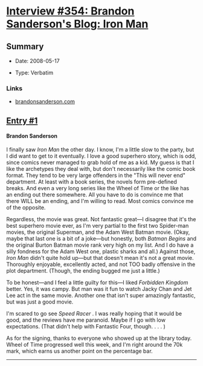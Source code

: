 # [Interview #354: Brandon Sanderson's Blog: Iron Man](https://www.theoryland.com/intvmain.php?i=354)

## Summary

- Date: 2008-05-17

- Type: Verbatim

### Links

- [brandonsanderson.com](http://www.brandonsanderson.com/blog/645/Iron-Man)


## [Entry #1](https://www.theoryland.com/intvmain.php?i=354#1)

#### Brandon Sanderson

I finally saw
*Iron Man*
the other day. I know, I'm a little slow to the party, but I did want to get to it eventually. I love a good superhero story, which is odd, since comics never managed to grab hold of me as a kid. My guess is that I like the archetypes they deal with, but don't necessarily like the comic book format. They tend to be very large offenders in the "This will never end" department. At least with a book series, the novels form pre-defined breaks. And even a very long series like the Wheel of Time or the like has an ending out there somewhere. All you have to do is convince me that there WILL be an ending, and I'm willing to read. Most comics convince me of the opposite.

Regardless, the movie was great. Not fantastic great—I disagree that it's the best superhero movie ever, as I'm very partial to the first two Spider-man movies, the original Superman, and the Adam West Batman movie. (Okay, maybe that last one is a bit of a joke—but honestly, both
*Batman Begins*
and the original Burton Batman movie rank very high on my list. And I do have a silly fondness for the Adam West one, plastic sharks and all.) Against those,
*Iron Man*
didn't quite hold up—but that doesn't mean it's not a great movie. Thoroughly enjoyable, excellently acted, and not TOO badly offensive in the plot department. (Though, the ending bugged me just a little.)

To be honest—and I feel a little guilty for this—I liked
*Forbidden Kingdom*
better. Yes, it was campy. But man was it fun to watch Jacky Chan and Jet Lee act in the same movie. Another one that isn't super amazingly fantastic, but was just a good movie.

I'm scared to go see
*Speed Racer*
. I was really hoping that it would be good, and the reviews have me paranoid. Maybe if I go with low expectations. (That didn't help with Fantastic Four, though. . . . )

As for the signing, thanks to everyone who showed up at the library today. Wheel of Time progressed well this week, and I'm right around the 70k mark, which earns us another point on the percentage bar.


---


